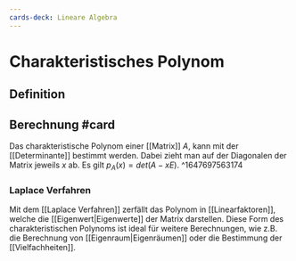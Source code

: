 ```yaml
---
cards-deck: Lineare Algebra
---
```


# Charakteristisches Polynom

## Definition

## Berechnung #card
Das charakteristische Polynom einer [[Matrix]] $A$, kann mit der [[Determinante]] bestimmt werden. Dabei zieht man auf der Diagonalen der Matrix jeweils $x$ ab. Es gilt $p_A(x) = det(A - xE)$.
^1647697563174

### Laplace Verfahren
Mit dem [[Laplace Verfahren]] zerfällt das Polynom in [[Linearfaktoren]], welche die [[Eigenwert|Eigenwerte]] der Matrix darstellen. Diese Form des charakteristischen Polynoms ist ideal für weitere Berechnungen, wie z.B. die Berechnung von [[Eigenraum|Eigenräumen]] oder die Bestimmung der  [[Vielfachheiten]].
